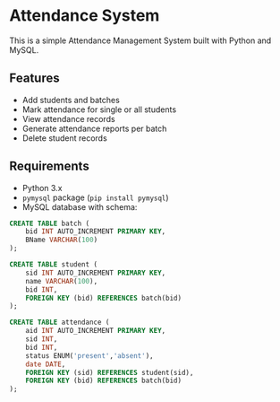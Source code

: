 # Attendance System

This is a simple Attendance Management System built with Python and MySQL.

## Features

- Add students and batches
- Mark attendance for single or all students
- View attendance records
- Generate attendance reports per batch
- Delete student records

## Requirements

- Python 3.x
- `pymysql` package (`pip install pymysql`)
- MySQL database with schema:

```sql
CREATE TABLE batch (
    bid INT AUTO_INCREMENT PRIMARY KEY,
    BName VARCHAR(100)
);

CREATE TABLE student (
    sid INT AUTO_INCREMENT PRIMARY KEY,
    name VARCHAR(100),
    bid INT,
    FOREIGN KEY (bid) REFERENCES batch(bid)
);

CREATE TABLE attendance (
    aid INT AUTO_INCREMENT PRIMARY KEY,
    sid INT,
    bid INT,
    status ENUM('present','absent'),
    date DATE,
    FOREIGN KEY (sid) REFERENCES student(sid),
    FOREIGN KEY (bid) REFERENCES batch(bid)
);
